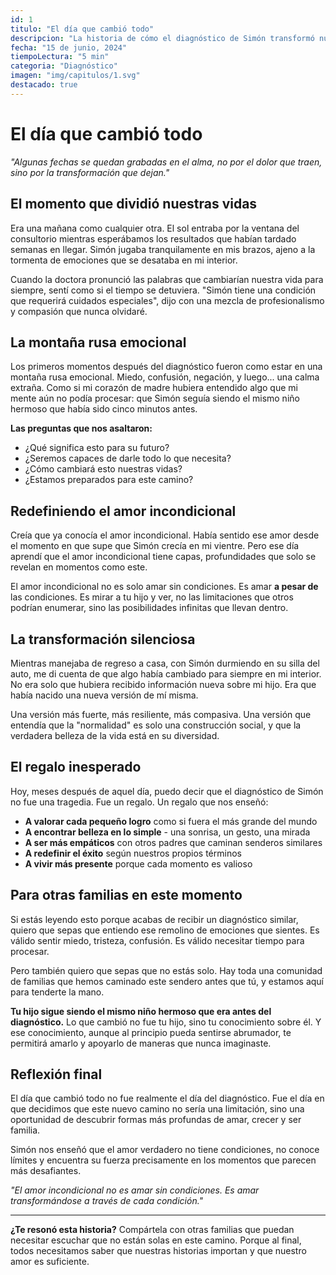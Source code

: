 ```yaml
---
id: 1
titulo: "El día que cambió todo"
descripcion: "La historia de cómo el diagnóstico de Simón transformó nuestra perspectiva sobre la vida y nos enseñó el verdadero significado del amor incondicional."
fecha: "15 de junio, 2024"
tiempoLectura: "5 min"
categoria: "Diagnóstico"
imagen: "img/capitulos/1.svg"
destacado: true
---
```


# El día que cambió todo

*"Algunas fechas se quedan grabadas en el alma, no por el dolor que traen, sino por la transformación que dejan."*

## El momento que dividió nuestras vidas

Era una mañana como cualquier otra. El sol entraba por la ventana del consultorio mientras esperábamos los resultados que habían tardado semanas en llegar. Simón jugaba tranquilamente en mis brazos, ajeno a la tormenta de emociones que se desataba en mi interior.

Cuando la doctora pronunció las palabras que cambiarían nuestra vida para siempre, sentí como si el tiempo se detuviera. "Simón tiene una condición que requerirá cuidados especiales", dijo con una mezcla de profesionalismo y compasión que nunca olvidaré.

## La montaña rusa emocional

Los primeros momentos después del diagnóstico fueron como estar en una montaña rusa emocional. Miedo, confusión, negación, y luego... una calma extraña. Como si mi corazón de madre hubiera entendido algo que mi mente aún no podía procesar: que Simón seguía siendo el mismo niño hermoso que había sido cinco minutos antes.

**Las preguntas que nos asaltaron:**
- ¿Qué significa esto para su futuro?
- ¿Seremos capaces de darle todo lo que necesita?
- ¿Cómo cambiará esto nuestras vidas?
- ¿Estamos preparados para este camino?

## Redefiniendo el amor incondicional

Creía que ya conocía el amor incondicional. Había sentido ese amor desde el momento en que supe que Simón crecía en mi vientre. Pero ese día aprendí que el amor incondicional tiene capas, profundidades que solo se revelan en momentos como este.

El amor incondicional no es solo amar sin condiciones. Es amar **a pesar de** las condiciones. Es mirar a tu hijo y ver, no las limitaciones que otros podrían enumerar, sino las posibilidades infinitas que llevan dentro.

## La transformación silenciosa

Mientras manejaba de regreso a casa, con Simón durmiendo en su silla del auto, me di cuenta de que algo había cambiado para siempre en mi interior. No era solo que hubiera recibido información nueva sobre mi hijo. Era que había nacido una nueva versión de mí misma.

Una versión más fuerte, más resiliente, más compasiva. Una versión que entendía que la "normalidad" es solo una construcción social, y que la verdadera belleza de la vida está en su diversidad.

## El regalo inesperado

Hoy, meses después de aquel día, puedo decir que el diagnóstico de Simón no fue una tragedia. Fue un regalo. Un regalo que nos enseñó:

- **A valorar cada pequeño logro** como si fuera el más grande del mundo
- **A encontrar belleza en lo simple** - una sonrisa, un gesto, una mirada
- **A ser más empáticos** con otros padres que caminan senderos similares
- **A redefinir el éxito** según nuestros propios términos
- **A vivir más presente** porque cada momento es valioso

## Para otras familias en este momento

Si estás leyendo esto porque acabas de recibir un diagnóstico similar, quiero que sepas que entiendo ese remolino de emociones que sientes. Es válido sentir miedo, tristeza, confusión. Es válido necesitar tiempo para procesar.

Pero también quiero que sepas que no estás solo. Hay toda una comunidad de familias que hemos caminado este sendero antes que tú, y estamos aquí para tenderte la mano.

**Tu hijo sigue siendo el mismo niño hermoso que era antes del diagnóstico.** Lo que cambió no fue tu hijo, sino tu conocimiento sobre él. Y ese conocimiento, aunque al principio pueda sentirse abrumador, te permitirá amarlo y apoyarlo de maneras que nunca imaginaste.

## Reflexión final

El día que cambió todo no fue realmente el día del diagnóstico. Fue el día en que decidimos que este nuevo camino no sería una limitación, sino una oportunidad de descubrir formas más profundas de amar, crecer y ser familia.

Simón nos enseñó que el amor verdadero no tiene condiciones, no conoce límites y encuentra su fuerza precisamente en los momentos que parecen más desafiantes.

*"El amor incondicional no es amar sin condiciones. Es amar transformándose a través de cada condición."*

---

**¿Te resonó esta historia?** Compártela con otras familias que puedan necesitar escuchar que no están solas en este camino. Porque al final, todos necesitamos saber que nuestras historias importan y que nuestro amor es suficiente.